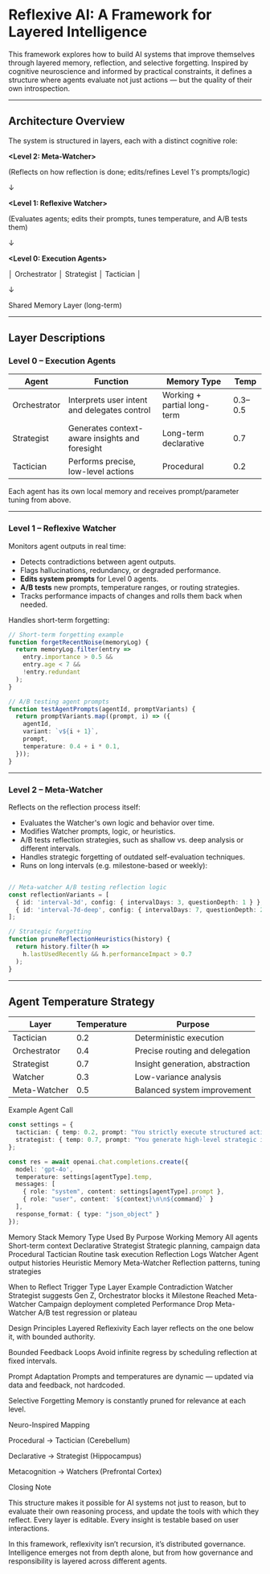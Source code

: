 # Reflexive AI: A Framework for Layered Intelligence

This framework explores how to build AI systems that improve themselves through layered memory, reflection, and selective forgetting. Inspired by cognitive neuroscience and informed by practical constraints, it defines a structure where agents evaluate not just actions — but the quality of their own introspection.

---

## Architecture Overview

The system is structured in layers, each with a distinct cognitive role:

**<Level 2: Meta-Watcher>**

 (Reflects on how reflection is done;
 edits/refines Level 1's prompts/logic)
           
↓

**<Level 1: Reflexive Watcher>**

(Evaluates agents; edits their prompts,
 tunes temperature, and A/B tests them)
     
↓
    
**<Level 0: Execution Agents>**

│ Orchestrator │ Strategist │ Tactician │

↓

Shared Memory Layer (long-term)

---

## Layer Descriptions

### Level 0 – Execution Agents

| Agent        | Function                                                  | Memory Type                 | Temp |
|--------------|-----------------------------------------------------------|-----------------------------|-------|
| Orchestrator | Interprets user intent and delegates control              | Working + partial long-term | 0.3–0.5 |
| Strategist   | Generates context-aware insights and foresight            | Long-term declarative       | 0.7 |
| Tactician    | Performs precise, low-level actions                       | Procedural                  | 0.2 |

Each agent has its own local memory and receives prompt/parameter tuning from above.

---

### Level 1 – Reflexive Watcher

Monitors agent outputs in real time:

- Detects contradictions between agent outputs.
- Flags hallucinations, redundancy, or degraded performance.
- **Edits system prompts** for Level 0 agents.
- **A/B tests** new prompts, temperature ranges, or routing strategies.
- Tracks performance impacts of changes and rolls them back when needed.

Handles short-term forgetting:

```ts
// Short-term forgetting example
function forgetRecentNoise(memoryLog) {
  return memoryLog.filter(entry =>
    entry.importance > 0.5 &&
    entry.age < 7 &&
    !entry.redundant
  );
}

// A/B testing agent prompts
function testAgentPrompts(agentId, promptVariants) {
  return promptVariants.map((prompt, i) => ({
    agentId,
    variant: `v${i + 1}`,
    prompt,
    temperature: 0.4 + i * 0.1,
  }));
}
```

---

### Level 2 – Meta-Watcher

Reflects on the reflection process itself:

- Evaluates the Watcher's own logic and behavior over time.
- Modifies Watcher prompts, logic, or heuristics.
- A/B tests reflection strategies, such as shallow vs. deep analysis or different intervals.
- Handles strategic forgetting of outdated self-evaluation techniques.
- Runs on long intervals (e.g. milestone-based or weekly):

```ts

// Meta-watcher A/B testing reflection logic
const reflectionVariants = [
  { id: 'interval-3d', config: { intervalDays: 3, questionDepth: 1 } },
  { id: 'interval-7d-deep', config: { intervalDays: 7, questionDepth: 2 } }
];

// Strategic forgetting
function pruneReflectionHeuristics(history) {
  return history.filter(h =>
    h.lastUsedRecently && h.performanceImpact > 0.7
  );
}

```

---

## Agent Temperature Strategy

| Layer        | Temperature                                               | Purpose                     | 
|--------------|-----------------------------------------------------------|-----------------------------|
| Tactician    | 0.2                                                       | Deterministic execution |
| Orchestrator | 0.4                                                       | Precise routing and delegation |
| Strategist   | 0.7                                                       | Insight generation, abstraction | 
| Watcher      | 0.3                                                       | Low-variance analysis | 
| Meta-Watcher | 0.5                                                       | Balanced system improvement | 

Example Agent Call

```ts
const settings = {
  tactician: { temp: 0.2, prompt: "You strictly execute structured actions." },
  strategist: { temp: 0.7, prompt: "You generate high-level strategic insights..." },
};

const res = await openai.chat.completions.create({
  model: 'gpt-4o',
  temperature: settings[agentType].temp,
  messages: [
    { role: "system", content: settings[agentType].prompt },
    { role: "user", content: `${context}\n\n${command}` }
  ],
  response_format: { type: "json_object" }
});

```
Memory Stack
Memory Type	Used By	Purpose
Working Memory	All agents	Short-term context
Declarative	Strategist	Strategic planning, campaign data
Procedural	Tactician	Routine task execution
Reflection Logs	Watcher	Agent output histories
Heuristic Memory	Meta-Watcher	Reflection patterns, tuning strategies

When to Reflect
Trigger Type	Layer	Example
Contradiction	Watcher	Strategist suggests Gen Z, Orchestrator blocks it
Milestone Reached	Meta-Watcher	Campaign deployment completed
Performance Drop	Meta-Watcher	A/B test regression or plateau

Design Principles
Layered Reflexivity
Each layer reflects on the one below it, with bounded authority.

Bounded Feedback Loops
Avoid infinite regress by scheduling reflection at fixed intervals.

Prompt Adaptation
Prompts and temperatures are dynamic — updated via data and feedback, not hardcoded.

Selective Forgetting
Memory is constantly pruned for relevance at each level.

Neuro-Inspired Mapping

Procedural → Tactician (Cerebellum)

Declarative → Strategist (Hippocampus)

Metacognition → Watchers (Prefrontal Cortex)

Closing Note

This structure makes it possible for AI systems not just to reason, but to evaluate their own reasoning process, and update the tools with which they reflect. Every layer is editable. Every insight is testable based on user interactions.

In this framework, reflexivity isn’t recursion, it’s distributed governance. Intelligence emerges not from depth alone, but from how governance and responsibility is layered across different agents.

